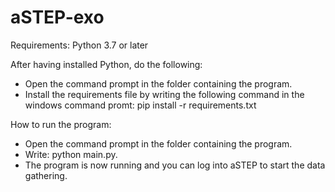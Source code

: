 # aSTEP-exo

Requirements:
Python 3.7 or later

After having installed Python, do the following:
- Open the command prompt in the folder containing the program.
- Install the requirements file by writing the following command in the windows command promt:
pip install -r requirements.txt

How to run the program:
- Open the command prompt in the folder containing the program.
- Write: python main.py.
- The program is now running and you can log into aSTEP to start the data gathering.
